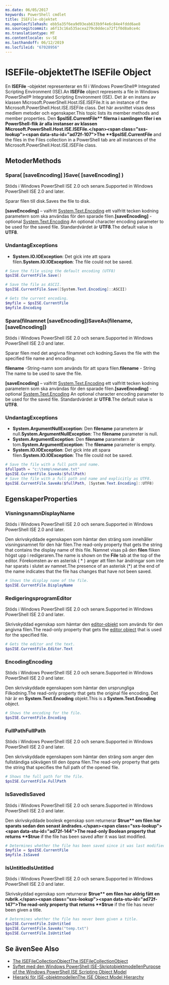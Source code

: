 ```yaml
---
ms.date: 06/05/2017
keywords: PowerShell cmdlet
title: ISEFile-objektet
ms.openlocfilehash: ebb5a35f6ea9d93eab633b9f4e6c84e4fddd6ae8
ms.sourcegitcommit: a6f13c16a535acea279c0ddeca72f1f0d8a8ce4c
ms.translationtype: MT
ms.contentlocale: sv-SE
ms.lasthandoff: 06/12/2019
ms.locfileid: "67028956"
---
```

# <a name="the-isefile-object"></a><span data-ttu-id="ad72f-103">ISEFile-objektet</span><span class="sxs-lookup"><span data-stu-id="ad72f-103">The ISEFile Object</span></span>

<span data-ttu-id="ad72f-104">En **ISEFile** -objektet representerar en fil i Windows PowerShell® Integrated Scripting Environment (ISE).</span><span class="sxs-lookup"><span data-stu-id="ad72f-104">An **ISEFile** object represents a file in Windows PowerShell® Integrated Scripting Environment (ISE).</span></span> <span data-ttu-id="ad72f-105">Det är en instans av klassen Microsoft.PowerShell.Host.ISE.ISEFile.</span><span class="sxs-lookup"><span data-stu-id="ad72f-105">It is an instance of the Microsoft.PowerShell.Host.ISE.ISEFile class.</span></span> <span data-ttu-id="ad72f-106">Det här avsnittet visas dess medlem metoder och egenskaper.</span><span class="sxs-lookup"><span data-stu-id="ad72f-106">This topic lists its member methods and member properties.</span></span> <span data-ttu-id="ad72f-107">Den **$psISE.CurrentFile** filerna i samlingen filer i en PowerShell-flik är alla instanser av klassen Microsoft.PowerShell.Host.ISE.ISEFile.</span><span class="sxs-lookup"><span data-stu-id="ad72f-107">The **$psISE.CurrentFile** and the files in the Files collection in a PowerShell tab are all instances of the Microsoft.PowerShell.Host.ISE.ISEFile class.</span></span>

## <a name="methods"></a><span data-ttu-id="ad72f-108">Metoder</span><span class="sxs-lookup"><span data-stu-id="ad72f-108">Methods</span></span>

### <a name="save-saveencoding-"></a><span data-ttu-id="ad72f-109">Spara\( \[saveEncoding\] \)</span><span class="sxs-lookup"><span data-stu-id="ad72f-109">Save\( \[saveEncoding\] \)</span></span>

<span data-ttu-id="ad72f-110">Stöds i Windows PowerShell ISE 2.0 och senare.</span><span class="sxs-lookup"><span data-stu-id="ad72f-110">Supported in Windows PowerShell ISE 2.0 and later.</span></span>

<span data-ttu-id="ad72f-111">Sparar filen till disk.</span><span class="sxs-lookup"><span data-stu-id="ad72f-111">Saves the file to disk.</span></span>

<span data-ttu-id="ad72f-112">**\[saveEncoding\]**  – valfritt [System.Text.Encoding](https://msdn.microsoft.com/library/system.text.encoding.aspx) ett valfritt tecken kodning parametern som ska användas för den sparade filen.</span><span class="sxs-lookup"><span data-stu-id="ad72f-112">**\[saveEncoding\]** - optional [System.Text.Encoding](https://msdn.microsoft.com/library/system.text.encoding.aspx) An optional character encoding parameter to be used for the saved file.</span></span> <span data-ttu-id="ad72f-113">Standardvärdet är **UTF8**.</span><span class="sxs-lookup"><span data-stu-id="ad72f-113">The default value is **UTF8**.</span></span>

### <a name="exceptions"></a><span data-ttu-id="ad72f-114">Undantag</span><span class="sxs-lookup"><span data-stu-id="ad72f-114">Exceptions</span></span>

- <span data-ttu-id="ad72f-115">**System.IO.IOException**: Det gick inte att spara filen.</span><span class="sxs-lookup"><span data-stu-id="ad72f-115">**System.IO.IOException**: The file could not be saved.</span></span>

```powershell
# Save the file using the default encoding (UTF8)
$psISE.CurrentFile.Save()

# Save the file as ASCII.
$psISE.CurrentFile.Save([System.Text.Encoding]::ASCII)

# Gets the current encoding.
$myfile = $psISE.CurrentFile
$myfile.Encoding
```

### <a name="saveasfilename-saveencoding"></a><span data-ttu-id="ad72f-116">Spara\(filnamnet \[saveEncoding\]\)</span><span class="sxs-lookup"><span data-stu-id="ad72f-116">SaveAs\(filename, \[saveEncoding\]\)</span></span>

<span data-ttu-id="ad72f-117">Stöds i Windows PowerShell ISE 2.0 och senare.</span><span class="sxs-lookup"><span data-stu-id="ad72f-117">Supported in Windows PowerShell ISE 2.0 and later.</span></span>

<span data-ttu-id="ad72f-118">Sparar filen med det angivna filnamnet och kodning.</span><span class="sxs-lookup"><span data-stu-id="ad72f-118">Saves the file with the specified file name and encoding.</span></span>

<span data-ttu-id="ad72f-119">**filename** -String-namn som används för att spara filen.</span><span class="sxs-lookup"><span data-stu-id="ad72f-119">**filename** - String The name to be used to save the file.</span></span>

<span data-ttu-id="ad72f-120">**\[saveEncoding\]**  – valfritt [System.Text.Encoding](https://msdn.microsoft.com/library/system.text.encoding.aspx) ett valfritt tecken kodning parametern som ska användas för den sparade filen.</span><span class="sxs-lookup"><span data-stu-id="ad72f-120">**\[saveEncoding\]** - optional [System.Text.Encoding](https://msdn.microsoft.com/library/system.text.encoding.aspx) An optional character encoding parameter to be used for the saved file.</span></span> <span data-ttu-id="ad72f-121">Standardvärdet är **UTF8**.</span><span class="sxs-lookup"><span data-stu-id="ad72f-121">The default value is **UTF8**.</span></span>

### <a name="exceptions"></a><span data-ttu-id="ad72f-122">Undantag</span><span class="sxs-lookup"><span data-stu-id="ad72f-122">Exceptions</span></span>

- <span data-ttu-id="ad72f-123">**System.ArgumentNullException**: Den **filename** parametern är null.</span><span class="sxs-lookup"><span data-stu-id="ad72f-123">**System.ArgumentNullException**: The **filename** parameter is null.</span></span>
- <span data-ttu-id="ad72f-124">**System.ArgumentException**: Den **filename** parametern är tom.</span><span class="sxs-lookup"><span data-stu-id="ad72f-124">**System.ArgumentException**: The **filename** parameter is empty.</span></span>
- <span data-ttu-id="ad72f-125">**System.IO.IOException**: Det gick inte att spara filen.</span><span class="sxs-lookup"><span data-stu-id="ad72f-125">**System.IO.IOException**: The file could not be saved.</span></span>

```powershell
# Save the file with a full path and name.
$fullpath = "c:\temp\newname.txt"
$psISE.CurrentFile.SaveAs($fullPath)
# Save the file with a full path and name and explicitly as UTF8.
$psISE.CurrentFile.SaveAs($fullPath, [System.Text.Encoding]::UTF8)
```

## <a name="properties"></a><span data-ttu-id="ad72f-126">Egenskaper</span><span class="sxs-lookup"><span data-stu-id="ad72f-126">Properties</span></span>

### <a name="displayname"></a><span data-ttu-id="ad72f-127">Visningsnamn</span><span class="sxs-lookup"><span data-stu-id="ad72f-127">DisplayName</span></span>

<span data-ttu-id="ad72f-128">Stöds i Windows PowerShell ISE 2.0 och senare.</span><span class="sxs-lookup"><span data-stu-id="ad72f-128">Supported in Windows PowerShell ISE 2.0 and later.</span></span>

<span data-ttu-id="ad72f-129">Den skrivskyddade egenskapen som hämtar den sträng som innehåller visningsnamnet för den här filen.</span><span class="sxs-lookup"><span data-stu-id="ad72f-129">The read-only property that gets the string that contains the display name of this file.</span></span> <span data-ttu-id="ad72f-130">Namnet visas på den **filen** fliken högst upp i redigeraren.</span><span class="sxs-lookup"><span data-stu-id="ad72f-130">The name is shown on the **File** tab at the top of the editor.</span></span> <span data-ttu-id="ad72f-131">Förekomsten av en asterisk \( \* \) anger att filen har ändringar som inte har sparats i slutet av namnet.</span><span class="sxs-lookup"><span data-stu-id="ad72f-131">The presence of an asterisk \(\*\) at the end of the name indicates that the file has changes that have not been saved.</span></span>

```powershell
# Shows the display name of the file.
$psISE.CurrentFile.DisplayName
```

### <a name="editor"></a><span data-ttu-id="ad72f-132">Redigeringsprogram</span><span class="sxs-lookup"><span data-stu-id="ad72f-132">Editor</span></span>

<span data-ttu-id="ad72f-133">Stöds i Windows PowerShell ISE 2.0 och senare.</span><span class="sxs-lookup"><span data-stu-id="ad72f-133">Supported in Windows PowerShell ISE 2.0 and later.</span></span>

<span data-ttu-id="ad72f-134">Skrivskyddad egenskap som hämtar den [editor-objekt](The-ISEEditor-Object.md) som används för den angivna filen.</span><span class="sxs-lookup"><span data-stu-id="ad72f-134">The read-only property that gets the [editor object](The-ISEEditor-Object.md) that is used for the specified file.</span></span>

```powershell
# Gets the editor and the text.
$psISE.CurrentFile.Editor.Text
```

### <a name="encoding"></a><span data-ttu-id="ad72f-135">Encoding</span><span class="sxs-lookup"><span data-stu-id="ad72f-135">Encoding</span></span>

<span data-ttu-id="ad72f-136">Stöds i Windows PowerShell ISE 2.0 och senare.</span><span class="sxs-lookup"><span data-stu-id="ad72f-136">Supported in Windows PowerShell ISE 2.0 and later.</span></span>

<span data-ttu-id="ad72f-137">Den skrivskyddade egenskapen som hämtar den ursprungliga Filkodning.</span><span class="sxs-lookup"><span data-stu-id="ad72f-137">The read-only property that gets the original file encoding.</span></span> <span data-ttu-id="ad72f-138">Det här är en **System.Text.Encoding** objekt.</span><span class="sxs-lookup"><span data-stu-id="ad72f-138">This is a **System.Text.Encoding** object.</span></span>

```powershell
# Shows the encoding for the file.
$psISE.CurrentFile.Encoding
```

### <a name="fullpath"></a><span data-ttu-id="ad72f-139">FullPath</span><span class="sxs-lookup"><span data-stu-id="ad72f-139">FullPath</span></span>

<span data-ttu-id="ad72f-140">Stöds i Windows PowerShell ISE 2.0 och senare.</span><span class="sxs-lookup"><span data-stu-id="ad72f-140">Supported in Windows PowerShell ISE 2.0 and later.</span></span>

<span data-ttu-id="ad72f-141">Den skrivskyddade egenskapen som hämtar den sträng som anger den fullständiga sökvägen till den öppna filen.</span><span class="sxs-lookup"><span data-stu-id="ad72f-141">The read-only property that gets the string that specifies the full path of the opened file.</span></span>

```powershell
# Shows the full path for the file.
$psISE.CurrentFile.FullPath
```

### <a name="issaved"></a><span data-ttu-id="ad72f-142">IsSaved</span><span class="sxs-lookup"><span data-stu-id="ad72f-142">IsSaved</span></span>

<span data-ttu-id="ad72f-143">Stöds i Windows PowerShell ISE 2.0 och senare.</span><span class="sxs-lookup"><span data-stu-id="ad72f-143">Supported in Windows PowerShell ISE 2.0 and later.</span></span>

<span data-ttu-id="ad72f-144">Den skrivskyddade boolesk egenskap som returnerar **$true** om filen har sparats sedan den senast ändrades.</span><span class="sxs-lookup"><span data-stu-id="ad72f-144">The read-only Boolean property that returns **$true** if the file has been saved after it was last modified.</span></span>

```powershell
# Determines whether the file has been saved since it was last modified.
$myfile = $psISE.CurrentFile
$myfile.IsSaved
```

### <a name="isuntitled"></a><span data-ttu-id="ad72f-145">IsUntitled</span><span class="sxs-lookup"><span data-stu-id="ad72f-145">IsUntitled</span></span>

<span data-ttu-id="ad72f-146">Stöds i Windows PowerShell ISE 2.0 och senare.</span><span class="sxs-lookup"><span data-stu-id="ad72f-146">Supported in Windows PowerShell ISE 2.0 and later.</span></span>

<span data-ttu-id="ad72f-147">Skrivskyddad egenskap som returnerar **$true** om filen har aldrig fått en rubrik.</span><span class="sxs-lookup"><span data-stu-id="ad72f-147">The read-only property that returns **$true** if the file has never been given a title.</span></span>

```powershell
# Determines whether the file has never been given a title.
$psISE.CurrentFile.IsUntitled
$psISE.CurrentFile.SaveAs("temp.txt")
$psISE.CurrentFile.IsUntitled
```

## <a name="see-also"></a><span data-ttu-id="ad72f-148">Se även</span><span class="sxs-lookup"><span data-stu-id="ad72f-148">See Also</span></span>

- [<span data-ttu-id="ad72f-149">The ISEFileCollectionObject</span><span class="sxs-lookup"><span data-stu-id="ad72f-149">The ISEFileCollectionObject</span></span>](The-ISEFileCollection-Object.md)
- [<span data-ttu-id="ad72f-150">Syftet med den Windows PowerShell ISE-Skriptobjektmodellen</span><span class="sxs-lookup"><span data-stu-id="ad72f-150">Purpose of the Windows PowerShell ISE Scripting Object Model</span></span>](Purpose-of-the-Windows-PowerShell-ISE-Scripting-Object-Model.md)
- [<span data-ttu-id="ad72f-151">Hierarki för ISE-objektmodellen</span><span class="sxs-lookup"><span data-stu-id="ad72f-151">The ISE Object Model Hierarchy</span></span>](The-ISE-Object-Model-Hierarchy.md)
